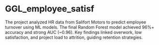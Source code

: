 # GGL_employee_satisf
The project analyzed HR data from Salifort Motors to predict employee turnover using ML models. The final Random Forest model achieved 96%+ accuracy and strong AUC (~0.96). Key findings linked overwork, low satisfaction, and project load to attrition, guiding retention strategies.

